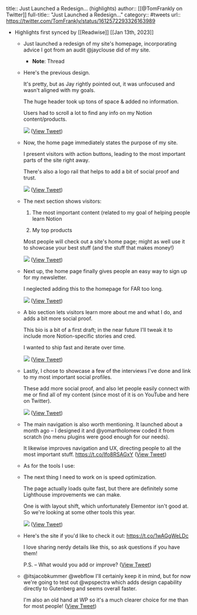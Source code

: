 title:: Just Launched a Redesign... (highlights)
author:: [[@TomFrankly on Twitter]]
full-title:: "Just Launched a Redesign..."
category:: #tweets
url:: https://twitter.com/TomFrankly/status/1612572293326163989

- Highlights first synced by [[Readwise]] [[Jan 13th, 2023]]
	- Just launched a redesign of my site's homepage, incorporating advice I got from an audit @jayclouse did of my site.
		- **Note**: Thread
	- Here's the previous design.
	  
	  It's pretty, but as Jay rightly pointed out, it was unfocused and wasn't aligned with my goals.
	  
	  The huge header took up tons of space & added no information.
	  
	  Users had to scroll a lot to find any info on my Notion content/products. 
	  
	  ![](https://pbs.twimg.com/media/FmD4lRfXkAEWwqk.jpg) ([View Tweet](https://twitter.com/TomFrankly/status/1612572295465259022))
	- Now, the home page immediately states the purpose of my site.
	  
	  I present visitors with action buttons, leading to the most important parts of the site right away.
	  
	  There's also a logo rail that helps to add a bit of social proof and trust. 
	  
	  ![](https://pbs.twimg.com/media/FmD5fOIXEAEOJLe.jpg) ([View Tweet](https://twitter.com/TomFrankly/status/1612572297591771139))
	- The next section shows visitors:
	  
	  1. The most important content (related to my goal of helping people learn Notion
	  
	  2. My top products
	  
	  Most people will check out a site's home page; might as well use it to showcase your best stuff (and the stuff that makes money!) 
	  
	  ![](https://pbs.twimg.com/media/FmD6D0JXEAEhlSE.jpg) ([View Tweet](https://twitter.com/TomFrankly/status/1612572300771053593))
	- Next up, the home page finally gives people an easy way to sign up for my newsletter.
	  
	  I neglected adding this to the homepage for FAR too long. 
	  
	  ![](https://pbs.twimg.com/media/FmD6Y35X0Agn4o7.jpg) ([View Tweet](https://twitter.com/TomFrankly/status/1612572305275883520))
	- A bio section lets visitors learn more about me and what I do, and adds a bit more social proof.
	  
	  This bio is a bit of a first draft; in the near future I'll tweak it to include more Notion-specific stories and cred. 
	  
	  I wanted to ship fast and iterate over time. 
	  
	  ![](https://pbs.twimg.com/media/FmD6kIpX0A4pER4.jpg) ([View Tweet](https://twitter.com/TomFrankly/status/1612572308438241299))
	- Lastly, I chose to showcase a few of the interviews I've done and link to my most important social profiles.
	  
	  These add more social proof, and also let people easily connect with me or find all of my content (since most of it is on YouTube and here on Twitter). 
	  
	  ![](https://pbs.twimg.com/media/FmD7GRpX0AgFPIu.jpg) ([View Tweet](https://twitter.com/TomFrankly/status/1612572311592521728))
	- The main navigation is also worth mentioning. It launched about a month ago – I designed it and @yomartholomew coded it from scratch (no menu plugins were good enough for our needs).
	  
	  It likewise improves navigation and UX, directing people to all the most important stuff. https://t.co/Ifo8RSAGxY ([View Tweet](https://twitter.com/TomFrankly/status/1612572314721308673))
	- As for the tools I use:
	- The next thing I need to work on is speed optimization.
	  
	  The page actually loads quite fast, but there are definitely some Lighthouse improvements we can make.
	  
	  One is with layout shift, which unfortunately Elementor isn't good at. So we're looking at some other tools this year. 
	  
	  ![](https://pbs.twimg.com/media/FmEA4NOX0CQlsYu.jpg) ([View Tweet](https://twitter.com/TomFrankly/status/1612572320903884802))
	- Here's the site if you'd like to check it out: https://t.co/1wAGgWeLDc
	  
	  I love sharing nerdy details like this, so ask questions if you have them!
	  
	  P.S. – What would you add or improve? ([View Tweet](https://twitter.com/TomFrankly/status/1612572323676147713))
	- @itsjacobkummer @webflow I'll certainly keep it in mind, but for now we're going to test out @wpspectra which adds design capability directly to Gutenberg and seems overall faster.
	  
	  I'm also an old hand at WP so it's a much clearer choice for me than for most people! ([View Tweet](https://twitter.com/TomFrankly/status/1612577776304852997))